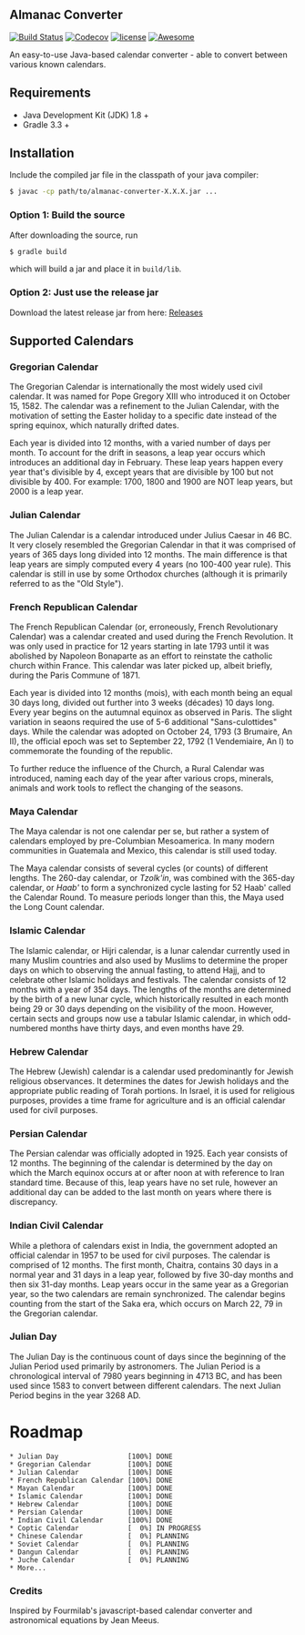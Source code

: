 Almanac Converter 
-----------------
[![Build Status](https://travis-ci.org/chrisengelsma/almanac-converter.svg?branch=master)](https://travis-ci.org/chrisengelsma/almanac-converter) [![Codecov](https://img.shields.io/codecov/c/github/chrisengelsma/almanac-converter.svg)](https://codecov.io/gh/chrisengelsma/almanac-converter) [![license](https://img.shields.io/github/license/chrisengelsma/almanac-converter.svg)](https://github.com/chrisengelsma/almanac-converter/blob/master/LICENSE) [![Awesome](https://cdn.rawgit.com/sindresorhus/awesome/d7305f38d29fed78fa85652e3a63e154dd8e8829/media/badge.svg)](https://github.com/sindresorhus/awesome)

An easy-to-use Java-based calendar converter - able to convert between various known calendars.

## Requirements

* Java Development Kit (JDK) 1.8 +
* Gradle 3.3 +

## Installation

Include the compiled jar file in the classpath of your java compiler:

```bash
$ javac -cp path/to/almanac-converter-X.X.X.jar ...
```

### Option 1: Build the source

After downloading the source, run

```bash
$ gradle build
```

which will build a jar and place it in `build/lib`.

### Option 2: Just use the release jar

Download the latest release jar from here: [Releases](https://github.com/chrisengelsma/almanac-converter/releases)

## Supported Calendars

### Gregorian Calendar
The Gregorian Calendar is internationally the most widely used civil calendar. It was named for Pope Gregory XIII who introduced it on October 15, 1582. The calendar was a refinement to the Julian Calendar, with the motivation of setting the Easter holiday to a specific date instead of the spring equinox, which naturally drifted dates.

Each year is divided into 12 months, with a varied number of days per month. To account for the drift in seasons, a leap year occurs which introduces an additional day in February. These leap years happen every year that's divisible by 4, except years that are divisible by 100 but not divisible by 400. For example: 1700, 1800 and 1900 are NOT leap years, but 2000 is a leap year.

### Julian Calendar
The Julian Calendar is a calendar introduced under Julius Caesar in 46 BC. It very closely resembled the Gregorian Calendar in that it was comprised of years of 365 days long divided into 12 months. The main difference is that leap years are simply computed every 4 years (no 100-400 year rule). This calendar is still in use by some Orthodox churches (although it is primarily referred to as the "Old Style").

### French Republican Calendar
The French Republican Calendar (or, erroneously, French Revolutionary Calendar) was a calendar created and used during the French Revolution. It was only used in practice for 12 years starting in late 1793 until it was abolished by Napoleon Bonaparte as an effort to reinstate the catholic church within France. This calendar was later picked up, albeit briefly, during the Paris Commune of 1871.

Each year is divided into 12 months (mois), with each month being an equal 30 days long, divided out further into 3 weeks (décades) 10 days long. Every year begins on the autumnal equinox as observed in Paris. The slight variation in seaons required the use of 5-6 additional "Sans-culottides" days. While the calendar was adopted on October 24, 1793 (3 Brumaire, An II), the official epoch was set to September 22, 1792 (1 Vendemiaire, An I) to commemorate the founding of the republic.
 
To further reduce the influence of the Church, a Rural Calendar was introduced, naming each day of the year after various crops, minerals, animals and work tools to reflect the changing of the seasons. 

### Maya Calendar
The Maya calendar is not one calendar per se, but rather a system of calendars employed by pre-Columbian Mesoamerica. In many modern communities in Guatemala and Mexico, this calendar is still used today.

The Maya calendar consists of several cycles (or counts) of different lengths. The 260-day calendar, or <em>Tzolk'in</em>, was combined with the 365-day calendar, or <em>Haab'</em> to form a synchronized cycle lasting for 52 Haab' called the Calendar Round. To measure periods longer than this, the Maya used the Long Count calendar.

### Islamic Calendar
The Islamic calendar, or Hijri calendar, is a lunar calendar currently used in many Muslim countries and also used by Muslims to determine the proper days on which to observing the annual fasting, to attend Hajj, and to celebrate other Islamic holidays and festivals. The calendar consists of 12 months with a year of 354 days. The lengths of the months are determined by the birth of a new lunar cycle, which historically resulted in each month being 29 or 30 days depending on the visibility of the moon. However, certain sects and groups now use a tabular Islamic calendar, in which odd-numbered months have thirty days, and even months have 29.

### Hebrew Calendar
The Hebrew (Jewish) calendar is a calendar used predominantly for Jewish religious observances. It determines the dates for Jewish holidays and the appropriate public reading of Torah portions. In Israel, it is used for religious purposes, provides a time frame for agriculture and is an official calendar used for civil purposes.

### Persian Calendar
The Persian calendar was officially adopted in 1925. Each year consists of 12 months. The beginning of the calendar is determined by the day on which the March equinox occurs at or after noon at with reference to Iran standard time. Because of this, leap years have no set rule, however an additional day can be added to the last month on years where there is discrepancy.

### Indian Civil Calendar
While a plethora of calendars exist in India, the government adopted an official calendar in 1957 to be used for civil purposes. The calendar is comprised of 12 months. The first month, Chaitra, contains 30 days in a normal year and 31 days in a leap year, followed by five 30-day months and then six 31-day months. Leap years occur in the same year as a Gregorian year, so the two calendars are remain synchronized. The calendar begins counting from the start of the Saka era, which occurs on March 22, 79 in the Gregorian calendar.
 
### Julian Day
The Julian Day is the continuous count of days since the beginning of the Julian Period used primarily by astronomers. The Julian Period is a chronological interval of 7980 years beginning in 4713 BC, and has been used since 1583 to convert between different calendars. The next Julian Period begins in the year 3268 AD.

# Roadmap
```
* Julian Day                 [100%] DONE
* Gregorian Calendar         [100%] DONE
* Julian Calendar            [100%] DONE
* French Republican Calendar [100%] DONE
* Mayan Calendar             [100%] DONE
* Islamic Calendar           [100%] DONE
* Hebrew Calendar            [100%] DONE
* Persian Calendar           [100%] DONE
* Indian Civil Calendar      [100%] DONE
* Coptic Calendar            [  0%] IN PROGRESS
* Chinese Calendar           [  0%] PLANNING
* Soviet Calendar            [  0%] PLANNING
* Dangun Calendar            [  0%] PLANNING
* Juche Calendar             [  0%] PLANNING
* More...
```

### Credits

Inspired by Fourmilab's javascript-based calendar converter and astronomical equations by Jean Meeus.
